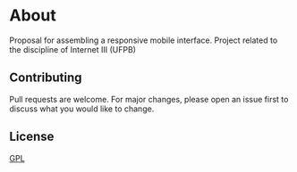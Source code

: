 # About
Proposal for assembling a responsive mobile interface. Project related to the discipline of Internet III (UFPB)

## Contributing
Pull requests are welcome. For major changes, please open an issue first to discuss what you would like to change.

## License
[GPL](https://choosealicense.com/licenses/gpl-3.0/)
